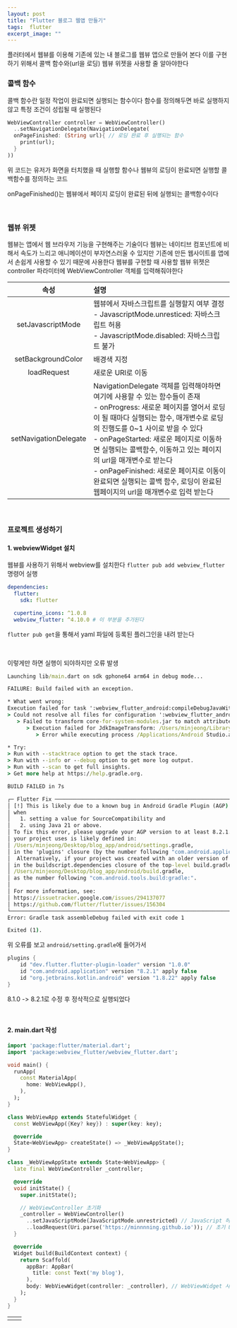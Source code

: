 ```yaml
---
layout: post
title: "Flutter 블로그 웹앱 만들기"
tags:  flutter 
excerpt_image: ""
---
```


플러터에서 웹뷰를 이용해 기존에 있는 내 블로그를 웹뷰 앱으로 만들어 본다 이를 구현하기 위해서 콜백 함수와(url을 로딩) 웹뷰 위젯을 사용할 줄 알아야한다

### 콜백 함수

콜백 함수란 일정 작업이 완료되면 실행되는 함수이다 함수를 정의해두면 바로 실행하지 않고 특정 조건이 성립될 때 실행된다

``` dart
WebViewController controller = WebViewController()
  ..setNavigationDelegate(NavigationDelegate(
  onPageFinished: (String url){ // 로딩 완료 후 실행되는 함수
  	print(url);
  }
))
```

위 코드는 유저가 화면을 터치했을 때 실행할 함수나 웹뷰의 로딩이 완료되면 실행할 콜백함수를 정의하는 코드

onPageFinished()는 웹뷰에서 페이지 로딩이 완료된 뒤에 실행되는 콜백함수이다

&nbsp;

### 웹뷰 위젯

웹뷰는 앱에서 웹 브라우저 기능을 구현해주는 기술이다 웹뷰는 네이티브 컴포넌트에 비해서 속도가 느리고 애니메이션이 부자연스러울 수 있지만 기존에 만든 웹사이트를 앱에서 손쉽게 사용할 수 있기 때문에 사용한다 웹뷰를 구현할 때 사용할 웹뷰 위젯은 controller 파라미터에 WebViewController 객체를 입력해줘야한다

|         속성          | 설명                                                         |
| :-------------------: | :----------------------------------------------------------- |
|   setJavascriptMode   | 웹뷰에서 자바스크립트를 실행할지 여부 결정<br />- JavascriptMode.unresticed: 자바스크립트 허용<br />- JavascriptMode.disabled: 자바스크립트 불가 |
|  setBackgroundColor   | 배경색 지정                                                  |
|      loadRequest      | 새로운 URl로 이동                                            |
| setNavigationDelegate | NavigationDelegate 객체를 입력해야하면 여기에 사용할 수 있는 함수들이 존재<br />- onProgress: 새로운 페이지를 열어서 로딩이 될 때마다 실행되는 함수, 매개변수로 로딩의 진행도를 0~1 사이로 받을 수 있다<br />- onPageStarted: 새로운 페이지로 이동하면 실행되는 콜백함수, 이동하고 있는 페이지의 url을 매개변수로 받는다<br />- onPageFinished: 새로운 페이지로 이동이 완료되면 실행되는 콜백 함수, 로딩이 완료된 웹페이지의 url을 매개변수로 입력 받는다 |

&nbsp;

### 프로젝트 생성하기

#### 1. webviewWidget 설치

웹뷰를 사용하기 위해서 webview를 설치한다 `flutter pub add webview_flutter`명령어 실행

``` yaml
dependencies:
  flutter:
    sdk: flutter

  cupertino_icons: ^1.0.8
  webview_flutter: ^4.10.0 # 이 부분을 추가된다
```

`flutter pub get`을 통해서 yaml 파일에 등록된 플러그인을 내려 받는다

&nbsp;

이렇게만 하면 실행이 되야하지만 오류 발생
``` cmd
Launching lib/main.dart on sdk gphone64 arm64 in debug mode...

FAILURE: Build failed with an exception.

* What went wrong:
Execution failed for task ':webview_flutter_android:compileDebugJavaWithJavac'.
> Could not resolve all files for configuration ':webview_flutter_android:androidJdkImage'.
   > Failed to transform core-for-system-modules.jar to match attributes {artifactType=_internal_android_jdk_image, org.gradle.libraryelements=jar, org.gradle.usage=java-runtime}.
      > Execution failed for JdkImageTransform: /Users/minjeong/Library/Android/sdk/platforms/android-34/core-for-system-modules.jar.
         > Error while executing process /Applications/Android Studio.app/Contents/jbr/Contents/Home/bin/jlink with arguments {--module-path /Users/minjeong/.gradle/caches/transforms-3/2a48783f41ce081285e8842f94117c94/transformed/output/temp/jmod --add-modules java.base --output /Users/minjeong/.gradle/caches/transforms-3/2a48783f41ce081285e8842f94117c94/transformed/output/jdkImage --disable-plugin system-modules}

* Try:
> Run with --stacktrace option to get the stack trace.
> Run with --info or --debug option to get more log output.
> Run with --scan to get full insights.
> Get more help at https://help.gradle.org.

BUILD FAILED in 7s

┌─ Flutter Fix ────────────────────────────────────────────────────────────────────────────────────┐
│ [!] This is likely due to a known bug in Android Gradle Plugin (AGP) versions less than 8.2.1,   │
│ when                                                                                             │
│   1. setting a value for SourceCompatibility and                                                 │
│   2. using Java 21 or above.                                                                     │
│ To fix this error, please upgrade your AGP version to at least 8.2.1. The version of AGP that    │
│ your project uses is likely defined in:                                                          │
│ /Users/minjeong/Desktop/blog_app/android/settings.gradle,                                        │
│ in the 'plugins' closure (by the number following "com.android.application").                    │
│  Alternatively, if your project was created with an older version of the templates, it is likely │
│ in the buildscript.dependencies closure of the top-level build.gradle:                           │
│ /Users/minjeong/Desktop/blog_app/android/build.gradle,                                           │
│ as the number following "com.android.tools.build:gradle:".                                       │
│                                                                                                  │
│ For more information, see:                                                                       │
│ https://issuetracker.google.com/issues/294137077                                                 │
│ https://github.com/flutter/flutter/issues/156304                                                 │
└──────────────────────────────────────────────────────────────────────────────────────────────────┘
Error: Gradle task assembleDebug failed with exit code 1

Exited (1).
```

위 오류를 보고 `android/setting.gradle`에 들어가서

``` gradle
plugins {
    id "dev.flutter.flutter-plugin-loader" version "1.0.0"
    id "com.android.application" version "8.2.1" apply false
    id "org.jetbrains.kotlin.android" version "1.8.22" apply false
}
```

8.1.0 -> 8.2.1로 수정 후 정삭적으로 실행되었다

&nbsp;

#### 2. main.dart 작성

``` dart
import 'package:flutter/material.dart';
import 'package:webview_flutter/webview_flutter.dart';

void main() {
  runApp(
    const MaterialApp(
      home: WebViewApp(),
    ),
  );
}

class WebViewApp extends StatefulWidget {
  const WebViewApp({Key? key}) : super(key: key);

  @override
  State<WebViewApp> createState() => _WebViewAppState();
}

class _WebViewAppState extends State<WebViewApp> {
  late final WebViewController _controller;

  @override
  void initState() {
    super.initState();

    // WebViewController 초기화
    _controller = WebViewController()
      ..setJavaScriptMode(JavaScriptMode.unrestricted) // JavaScript 허용
      ..loadRequest(Uri.parse('https://minnnning.github.io')); // 초기 URL 설정
  }

  @override
  Widget build(BuildContext context) {
    return Scaffold(
      appBar: AppBar(
        title: const Text('my blog'),
      ),
      body: WebViewWidget(controller: _controller), // WebViewWidget 사용
    );
  }
}
```

<table><td><center><img alt="" src="https://github.com/user-attachments/assets/5efc91fc-8b1f-400b-b966-28067ead6c79" style="zoom:30%;" /></center></td><td><center><img alt="" src="https://github.com/user-attachments/assets/5e0beda6-2fa8-4854-ae8f-42270178669c" style="zoom:22%;" /></center></td></table>

